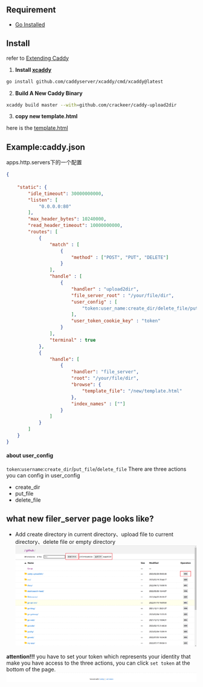 ## Requirement
- [Go Installed](https://golang.org/doc/install)

## Install
refer to [Extending Caddy](https://caddyserver.com/docs/extending-caddy)
1. **Install [xcaddy](https://github.com/caddyserver/xcaddy)**

```sh
go install github.com/caddyserver/xcaddy/cmd/xcaddy@latest
```

2. **Build A New Caddy Binary**

```sh
xcaddy build master --with=github.com/crackeer/caddy-upload2dir
```

3. **copy new template.html**

here is the [template.html](https://github.com/crackeer/caddy-upload2dir/blob/main/template.html)

## Example:caddy.json
apps.http.servers下的一个配置
```json
{

    "static": {
        "idle_timeout": 30000000000,
        "listen": [
            "0.0.0.0:80"
        ],
        "max_header_bytes": 10240000,
        "read_header_timeout": 10000000000,
        "routes": [
            {
                "match" : [
                    {
                        "method" : ["POST", "PUT", "DELETE"]
                    }
                ],
                "handle" : [
                    {
                        "handler" : "upload2dir",
                        "file_server_root" : "/your/file/dir",
                        "user_config" : [
                            "token:user_name:create_dir/delete_file/put_file"
                        ],
                        "user_token_cookie_key" : "token"
                    }
                ],
                "terminal" : true
            },
            {
                "handle": [
                    {
                        "handler": "file_server",
                        "root": "/your/file/dir",
                        "browse": {
                            "template_file": "/new/template.html"
                        },
                        "index_names" : [""]
                    }
                ]
            }
        ]
    }
}
```

#### about user_config
`token`:`username`:`create_dir`/`put_file`/`delete_file`
There are three actions you can config in user_config
- create_dir
- put_file
- delete_file

## what new filer_server page looks like?
- Add create directory in current directory、upload file to current directory、delete file or empty directory
![](./images/2023-02-26-09-06-38.png)

**attention!!!** 
you have to set your token which represents your identity that make you have access to the three actions, you can click `set token` at the bottom of the page.
![](./images/2023-02-26-09-14-29.png)


